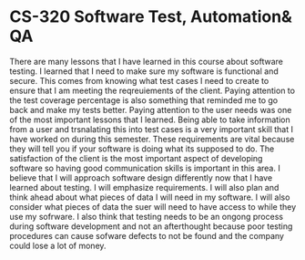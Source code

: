 # CS-320 Software Test, Automation& QA

There are many lessons that I have learned in this course about software testing. I learned that I need to make sure my software is functional and secure. This comes from knowing what test cases I need to create to ensure that I am meeting the reqreuiements of the client. Paying attention to the test coverage percentage is also something that reminded me to go back and make my tests better. Paying attention to the user needs was one of the most important lessons that I learned. Being able to take information from a user and trsnalating this into test cases is a very important skill that I have worked on during this semester. These requirements are vital because they will tell you if your software is doing what its supposed to do. The satisfaction of the client is the most important aspect of developing software so having good communication skills is important in this area. I believe that I will approach software design differently now that I have learned about testing. I will emphasize requirements. I will also plan and think ahead about what pieces of data I will need in my software. I will also consider what pieces of data the suer will need to have access to while they use my sofrware. I also think that testing needs to be an ongong process during software development and not an afterthought because poor testing procedures can cause sofware defects to not be found and the company could lose a lot of money.
